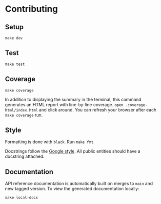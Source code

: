 # Contributing

## Setup

```
make dev
```

## Test

```
make test
```

## Coverage

```
make coverage
```

In addition to displaying the summary in the terminal, this command generates an
HTML report with line-by-line coverage. `open .coverage-html/index.html` and
click around. You can refresh your browser after each `make coverage` run.

## Style

Formatting is done with `black`. Run `make fmt`.

Docstrings follow the [Google style][docstrings]. All public entities should
have a docstring attached.

[docstrings]: https://google.github.io/styleguide/pyguide.html#s3.8-comments-and-docstrings

## Documentation

API reference documentation is automatically built on merges to `main` and new
tagged version. To view the generated documentation locally:

```
make local-docs
```
